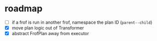 # roadmap

- [ ] if a frof is run in another frof, namespace the plan ID (`parent--child`)
- [x] move plan logic out of Transformer
- [x] abstract FrofPlan away from executor
